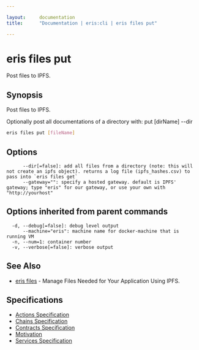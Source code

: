```yaml
---

layout:     documentation
title:      "Documentation | eris:cli | eris files put"

---
```


# eris files put

Post files to IPFS.

## Synopsis

Post files to IPFS.

Optionally post all documentations of a directory with: put [dirName] --dir

```bash
eris files put [fileName]
```

## Options

```
      --dir[=false]: add all files from a directory (note: this will not create an ipfs object). returns a log file (ipfs_hashes.csv) to pass into `eris files get`
      --gateway="": specify a hosted gateway. default is IPFS' gateway; type "eris" for our gateway, or use your own with "http://yourhost"
```

## Options inherited from parent commands

```
  -d, --debug[=false]: debug level output
      --machine="eris": machine name for docker-machine that is running VM
  -n, --num=1: container number
  -v, --verbose[=false]: verbose output
```

## See Also

* [eris files](https://docs.erisindustries.com/documentation/eris-cli/0.10.3/eris_files/)	 - Manage Files Needed for Your Application Using IPFS.

## Specifications

* [Actions Specification](https://docs.erisindustries.com/documentation/eris-cli/0.10.3/actions_specification/)
* [Chains Specification](https://docs.erisindustries.com/documentation/eris-cli/0.10.3/chains_specification/)
* [Contracts Specification](https://docs.erisindustries.com/documentation/eris-cli/0.10.3/contracts_specification/)
* [Motivation](https://docs.erisindustries.com/documentation/eris-cli/0.10.3/motivation/)
* [Services Specification](https://docs.erisindustries.com/documentation/eris-cli/0.10.3/services_specification/)

